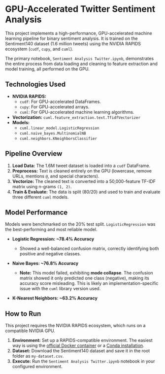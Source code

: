# GPU-Accelerated Twitter Sentiment Analysis

This project implements a high-performance, GPU-accelerated machine learning pipeline for binary sentiment analysis. It is trained on the Sentiment140 dataset (1.6 million tweets) using the NVIDIA RAPIDS ecosystem (`cudf`, `cupy`, and `cuml`).

The primary notebook, `Sentiment Analysis Twitter.ipynb`, demonstrates the entire process from data loading and cleaning to feature extraction and model training, all performed on the GPU.

## Technologies Used

* **NVIDIA RAPIDS:**
    * `cudf`: For GPU-accelerated DataFrames.
    * `cupy`: For GPU-accelerated arrays.
    * `cuml`: For GPU-accelerated machine learning algorithms.
* **Vectorization:** `cuml.feature_extraction.text.TfidfVectorizer`
* **Models:**
    * `cuml.linear_model.LogisticRegression`
    * `cuml.naive_bayes.MultinomialNB`
    * `cuml.neighbors.KNeighborsClassifier`

## Pipeline Overview

1.  **Load Data:** The 1.6M tweet dataset is loaded into a `cudf` DataFrame.
2.  **Preprocess:** Text is cleaned entirely on the GPU (lowercase, remove URLs, mentions `@`, and special characters).
3.  **Vectorize:** The cleaned text is converted into a 50,000-feature TF-IDF matrix using n-grams `(1, 2)`.
4.  **Train & Evaluate:** The data is split (80/20) and used to train and evaluate three different `cuml` models.

## Model Performance

Models were benchmarked on the 20% test split. `LogisticRegression` was the best-performing and most reliable model.

* **Logistic Regression: ~78.4% Accuracy**
    * Showed a well-balanced confusion matrix, correctly identifying both positive and negative classes.

* **Naive Bayes: ~76.8% Accuracy**
    * **Note:** This model failed, exhibiting **mode collapse**. The confusion matrix showed it only predicted one class (negative), making its accuracy score misleading. This is likely an implementation-specific issue with the `cuml` library version used.

* **K-Nearest Neighbors: ~63.2% Accuracy**

## How to Run

This project requires the NVIDIA RAPIDS ecosystem, which runs on a compatible NVIDIA GPU.

1.  **Environment:** Set up a RAPIDS-compatible environment. The easiest way is using the [official Docker container](https://hub.docker.com/r/rapidsai/rapidsai) or a [Conda installation](https://rapids.ai/start.html).
2.  **Dataset:** Download the Sentiment140 dataset and save it in the root folder as `my-dataset.csv`.
3.  **Execute:** Run the `Sentiment Analysis Twitter.ipynb` notebook in your configured environment.
